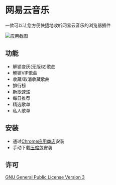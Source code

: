 # 网易云音乐

一款可以让您方便快捷地收听网易云音乐的浏览器插件

![应用截图](https://user-images.githubusercontent.com/4012553/140018584-9f7e41df-f5fd-4f47-a168-0c5f8b0e9698.png)

## 功能

- 解锁变灰(无版权)歌曲
- 解锁VIP歌曲
- 收藏/取消收藏歌曲
- 排行榜
- 新歌速递
- 每日推荐
- 精选歌单
- 私人歌单

## 安装

 - 通过[Chrome应用商店](https://chrome.google.com/webstore/detail/ekmamdknmdolmmjbgpmnkiobcnihdhhf)安装
 - 手动下载[压缩包](https://github.com/sigoden/netease-music-crx/releases/latest)安装

## 许可

[GNU General Public License Version 3](https://www.gnu.org/licenses/gpl.html)

